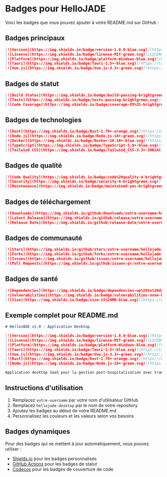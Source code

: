 # Badges pour HelloJADE

Voici les badges que vous pouvez ajouter à votre README.md sur GitHub :

## Badges principaux

```markdown
[![Version](https://img.shields.io/badge/version-1.0.0-blue.svg)](https://github.com/votre-username/hellojade-desktop/releases)
[![License](https://img.shields.io/badge/license-MIT-green.svg)](LICENSE)
[![Platform](https://img.shields.io/badge/platform-Windows-blue.svg)](https://www.microsoft.com/windows)
[![Tauri](https://img.shields.io/badge/Tauri-1.5+-blue.svg)](https://tauri.app/)
[![Vue.js](https://img.shields.io/badge/Vue.js-3.3+-green.svg)](https://vuejs.org/)
```

## Badges de statut

```markdown
[![Build Status](https://img.shields.io/badge/build-passing-brightgreen.svg)](https://github.com/votre-username/hellojade-desktop/actions)
[![Tests](https://img.shields.io/badge/tests-passing-brightgreen.svg)](https://github.com/votre-username/hellojade-desktop/actions)
[![Code Coverage](https://img.shields.io/badge/coverage-85%25-brightgreen.svg)](https://github.com/votre-username/hellojade-desktop/actions)
```

## Badges de technologies

```markdown
[![Rust](https://img.shields.io/badge/Rust-1.70+-orange.svg)](https://www.rust-lang.org/)
[![Node.js](https://img.shields.io/badge/Node.js-18+-green.svg)](https://nodejs.org/)
[![Docker](https://img.shields.io/badge/Docker-20.10+-blue.svg)](https://www.docker.com/)
[![TypeScript](https://img.shields.io/badge/TypeScript-5.0+-blue.svg)](https://www.typescriptlang.org/)
[![Tailwind CSS](https://img.shields.io/badge/Tailwind_CSS-3.3+-38B2AC.svg)](https://tailwindcss.com/)
```

## Badges de qualité

```markdown
[![Code Quality](https://img.shields.io/badge/code%20quality-A-brightgreen.svg)](https://github.com/votre-username/hellojade-desktop/actions)
[![Security](https://img.shields.io/badge/security-A-brightgreen.svg)](https://github.com/votre-username/hellojade-desktop/security)
[![Maintenance](https://img.shields.io/badge/maintained-yes-brightgreen.svg)](https://github.com/votre-username/hellojade-desktop/graphs/commit-activity)
```

## Badges de téléchargement

```markdown
[![Downloads](https://img.shields.io/github/downloads/votre-username/hellojade-desktop/total.svg)](https://github.com/votre-username/hellojade-desktop/releases)
[![Latest Release](https://img.shields.io/github/release/votre-username/hellojade-desktop.svg)](https://github.com/votre-username/hellojade-desktop/releases/latest)
[![Release Date](https://img.shields.io/github/release-date/votre-username/hellojade-desktop.svg)](https://github.com/votre-username/hellojade-desktop/releases/latest)
```

## Badges de communauté

```markdown
[![Stars](https://img.shields.io/github/stars/votre-username/hellojade-desktop.svg)](https://github.com/votre-username/hellojade-desktop/stargazers)
[![Forks](https://img.shields.io/github/forks/votre-username/hellojade-desktop.svg)](https://github.com/votre-username/hellojade-desktop/network)
[![Issues](https://img.shields.io/github/issues/votre-username/hellojade-desktop.svg)](https://github.com/votre-username/hellojade-desktop/issues)
[![Pull Requests](https://img.shields.io/github/issues-pr/votre-username/hellojade-desktop.svg)](https://github.com/votre-username/hellojade-desktop/pulls)
```

## Badges de santé

```markdown
[![Dependencies](https://img.shields.io/badge/dependencies-up%20to%20date-brightgreen.svg)](https://github.com/votre-username/hellojade-desktop/network/dependencies)
[![Vulnerabilities](https://img.shields.io/badge/vulnerabilities-none-brightgreen.svg)](https://github.com/votre-username/hellojade-desktop/security)
[![Size](https://img.shields.io/badge/size-15%20MB-blue.svg)](https://github.com/votre-username/hellojade-desktop)
```

## Exemple complet pour README.md

```markdown
# HelloJADE v1.0 - Application Desktop

[![Version](https://img.shields.io/badge/version-1.0.0-blue.svg)](https://github.com/votre-username/hellojade-desktop/releases)
[![License](https://img.shields.io/badge/license-MIT-green.svg)](LICENSE)
[![Platform](https://img.shields.io/badge/platform-Windows-blue.svg)](https://www.microsoft.com/windows)
[![Tauri](https://img.shields.io/badge/Tauri-1.5+-blue.svg)](https://tauri.app/)
[![Vue.js](https://img.shields.io/badge/Vue.js-3.3+-green.svg)](https://vuejs.org/)
[![Rust](https://img.shields.io/badge/Rust-1.70+-orange.svg)](https://www.rust-lang.org/)
[![Node.js](https://img.shields.io/badge/Node.js-18+-green.svg)](https://nodejs.org/)

Application desktop SaaS pour la gestion post-hospitalisation avec transcription automatique, analyse IA et tableau de bord patient.
```

## Instructions d'utilisation

1. Remplacez `votre-username` par votre nom d'utilisateur GitHub
2. Remplacez `hellojade-desktop` par le nom de votre repository
3. Ajoutez les badges au début de votre README.md
4. Personnalisez les couleurs et les valeurs selon vos besoins

## Badges dynamiques

Pour des badges qui se mettent à jour automatiquement, vous pouvez utiliser :
- [Shields.io](https://shields.io/) pour les badges personnalisés
- [GitHub Actions](https://github.com/features/actions) pour les badges de statut
- [Codecov](https://codecov.io/) pour les badges de couverture de code 
